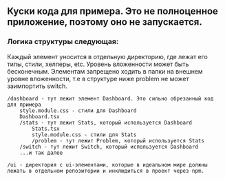 ## Куски кода для примера. Это не полноценное приложение, поэтому оно не запускается.

### Логика структуры следующая:
Каждый элемент уносится в отдельную директорию, где лежат его типы, стили, хелперы, etc. Уровень вложенности может быть бесконечным.
Элементам запрещено ходить в папки на внешнем уровне вложенности, т.е в структуре ниже problem не может заимпортить switch.

```
/dashboard - тут лежит элемент Dashboard. Это сильно обрезанный код для примера
    style.module.css - стили для Dashboard
    Dashboard.tsx
    /stats - тут лежит Stats, который используется Dashboard
        Stats.tsx
        style.module.css - стили для Stats
        /problem - тут лежит Problem, который используется Stats
    /switch - тут лежит Switch, который используется Dashboard
    ...и так далее

/ui - директория с ui-элементами, которые в идеальном мире должны лежать в отдельном репозитории и инклюдиться в проект через npm.
```
